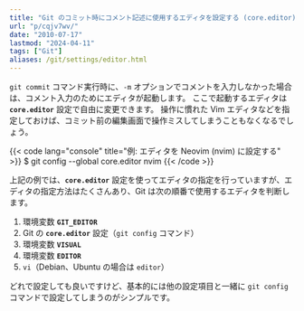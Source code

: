 ```yaml
---
title: "Git のコミット時にコメント記述に使用するエディタを設定する (core.editor)"
url: "p/cqjv7wv/"
date: "2010-07-17"
lastmod: "2024-04-11"
tags: ["Git"]
aliases: /git/settings/editor.html
---
```


`git commit` コマンド実行時に、`-m` オプションでコメントを入力しなかった場合は、コメント入力のためにエディタが起動します。
ここで起動するエディタは __`core.editor`__ 設定で自由に変更できます。
操作に慣れた Vim エディタなどを指定しておけば、コミット前の編集画面で操作ミスしてしまうこともなくなるでしょう。

{{< code lang="console" title="例: エディタを Neovim (nvim) に設定する" >}}
$ git config --global core.editor nvim
{{< /code >}}

上記の例では、__`core.editor`__ 設定を使ってエディタの指定を行っていますが、エディタの指定方法はたくさんあり、Git は次の順番で使用するエディタを判断します。

1. 環境変数 __`GIT_EDITOR`__
2. Git の __`core.editor`__ 設定（`git config` コマンド）
3. 環境変数 __`VISUAL`__
4. 環境変数 __`EDITOR`__
5. `vi`（Debian、Ubuntu の場合は `editor`）

どれで設定しても良いですけど、基本的には他の設定項目と一緒に `git config` コマンドで設定してしまうのがシンプルです。

